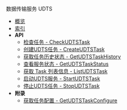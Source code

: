 <div class="sidebar_title ">数据传输服务 UDTS</div>

- [概览](api/udts-api/README.md)
- [索引](api/udts-api/index.md)
- **API**
    - [检查任务 - CheckUDTSTask](api/udts-api/check_udts_task)
    - [创建UDTS任务 - CreateUDTSTask](api/udts-api/create_udts_task)
    - [获取任务历史状态 - GetUDTSTaskHistory](api/udts-api/get_udts_task_history)
    - [查看服务状态 - GetUDTSTaskStatus](api/udts-api/get_udts_task_status)
    - [获取 Task 列表信息 - ListUDTSTask](api/udts-api/list_udts_task)
    - [启动UDTS服务 - StartUDTSTask](api/udts-api/start_udts_task)
    - [停止UDTS任务 - StopUDTSTask](api/udts-api/stop_udts_task)
- **附录**
  * [获取任务配置 - GetUDTSTaskConfigure](api/udts-api/get_udts_task_configure)
